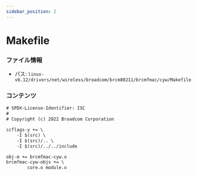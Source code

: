 ```yaml
---
sidebar_position: 2
---
```

# Makefile

### ファイル情報

- パス: `linux-v6.12/drivers/net/wireless/broadcom/brcm80211/brcmfmac/cyw/Makefile`

### コンテンツ

```txt
# SPDX-License-Identifier: ISC
#
# Copyright (c) 2022 Broadcom Corporation

ccflags-y += \
	-I $(src) \
	-I $(src)/.. \
	-I $(src)/../../include

obj-m += brcmfmac-cyw.o
brcmfmac-cyw-objs += \
		core.o module.o

```
